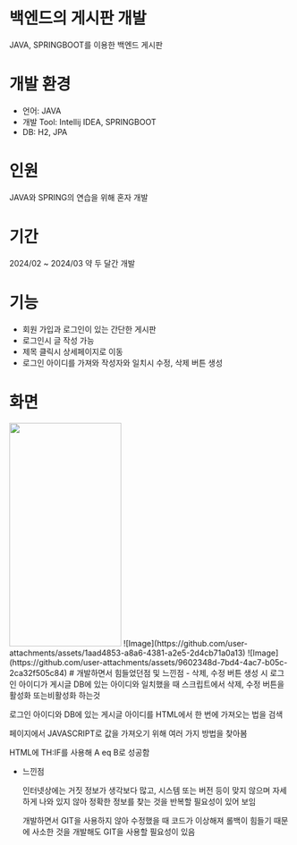 # 백엔드의 게시판 개발
JAVA, SPRINGBOOT를 이용한 백엔드 게시판
# 개발 환경
- 언어: JAVA
- 개발 Tool: Intellij IDEA, SPRINGBOOT
- DB: H2, JPA
# 인원
JAVA와 SPRING의 연습을 위해 혼자 개발
# 기간
2024/02 ~ 2024/03 약 두 달간 개발
# 기능
- 회원 가입과 로그인이 있는 간단한 게시판
- 로그인시 글 작성 가능
- 제목 클릭시 상세페이지로 이동
- 로그인 아이디를 가져와 작성자와 일치시 수정, 삭제 버튼 생성
# 화면
<img src="https://github.com/user-attachments/assets/25a39500-45cd-4fac-8f01-caa660ec8548" width="200" height="400"/>
![Image](https://github.com/user-attachments/assets/1aad4853-a8a6-4381-a2e5-2d4cb71a0a13)
![Image](https://github.com/user-attachments/assets/9602348d-7bd4-4ac7-b05c-2ca32f505c84)
# 개발하면서 힘들었던점 및 느낀점
- 삭제, 수정 버튼 생성 시 로그인 아이디가 게시글 DB에 있는 아이디와 일치했을 때 스크립트에서 삭제, 수정 버튼을 활성화 또는비활성화 하는것

  로그인 아이디와 DB에 있는 게시글 아이디를 HTML에서 한 번에 가져오는 법을 검색
  
  페이지에서 JAVASCRIPT로 값을 가져오기 위해 여러 가지 방법을 찾아봄
  
  HTML에 TH:IF를 사용해 A eq B로 성공함

- 느낀점

  인터넷상에는 거짓 정보가 생각보다 많고, 시스템 또는 버전 등이 맞지 않으며 자세하게 나와 있지 않아 정확한 정보를 찾는 것을 반복할 필요성이 있어 보임
  
  개발하면서 GIT을 사용하지 않아 수정했을 때 코드가 이상해져 롤백이 힘들기 때문에 사소한 것을 개발해도 GIT을 사용할 필요성이 있음
